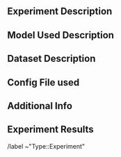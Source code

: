 ## Experiment Description

## Model Used Description

## Dataset Description

## Config File used

## Additional Info

## Experiment Results

/label ~"Type::Experiment"
